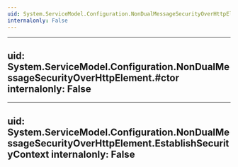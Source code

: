 ```yaml
---
uid: System.ServiceModel.Configuration.NonDualMessageSecurityOverHttpElement
internalonly: False
---
```


---
uid: System.ServiceModel.Configuration.NonDualMessageSecurityOverHttpElement.#ctor
internalonly: False
---

---
uid: System.ServiceModel.Configuration.NonDualMessageSecurityOverHttpElement.EstablishSecurityContext
internalonly: False
---
